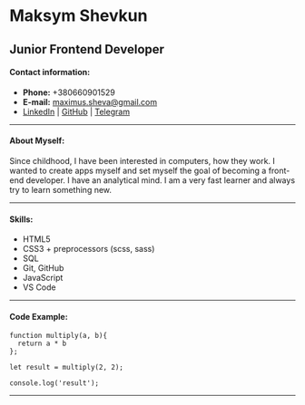 # Maksym Shevkun

## Junior Frontend Developer

#### Contact information:

- **Phone:** +380660901529
- **E-mail:** maximus.sheva@gmail.com
- [LinkedIn](https://www.linkedin.com/in/maksym-shevkun-a1456a226/) | [GitHub](https://github.com/Maxi1912) | [Telegram](https://t.me/Maxi191291)
***
#### About Myself:
Since childhood, I have been interested in computers, how they work. 
I wanted to create apps myself and set myself the goal of becoming a front-end developer.
I have an analytical mind. I am a very fast learner and always try to learn something new.

---
#### Skills:
* HTML5
* CSS3 + preprocessors (scss, sass)
* SQL
* Git, GitHub
* JavaScript
* VS Code
---
#### Code Example:
```
function multiply(a, b){
  return a * b
};

let result = multiply(2, 2);

console.log('result');
```
---